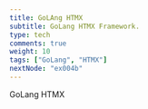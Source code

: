 ```yaml
---
title: GoLAng HTMX
subtitle: GoLang HTMX Framework.
type: tech
comments: true
weight: 10
tags: ["GoLang", "HTMX"]
nextNode: "ex004b"
---
```

GoLang HTMX 